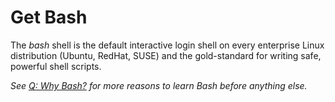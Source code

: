# Get Bash

The *bash* shell is the default interactive login shell on every
enterprise Linux distribution (Ubuntu, RedHat, SUSE) and the
gold-standard for writing safe, powerful shell scripts.

*See [Q: Why Bash?](/faq#why-bash) for more reasons to learn Bash before
anything else.*
